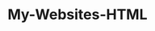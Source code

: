 <!DOCTYPE html>
<html lang="en">
<head>
    <meta charset="UTF-8">
    <meta name="viewport" content="width=device-width, initial-scale=1.0">
    <title>My-Websites-HTML</title>
</head>
<body>
  <h1>My-Websites-HTML</h1>
</body>
</html>

